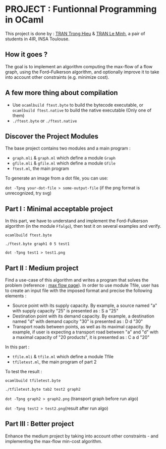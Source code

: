 # PROJECT : Funtionnal Programming in OCaml

This project is done by : [TRAN Trong Hieu](https://github.com/kuro10) & [TRAN Le Minh](https://github.com/tranleminh), a pair of students in 4IR, INSA Toulouse.

## How it goes ? 

The goal is to implement an algorithm computing the max-flow of a flow graph, using the Ford–Fulkerson algorithm, and optionally improve it to take into account other constraints (e.g. minimize cost).

## A few more thing about compilation
* Use `ocamlbuild ftest.byte` to build the bytecode executable, or `ocamlbuild ftest.native` to build the native executable (Only one of them)
* `./ftest.byte` or `./ftest.native` 

## Discover the Project Modules 

The base project contains two modules and a main program : 

* `graph.mli` & `graph.ml` which define a module `Graph`
* `gfile.mli` & `gfile.ml` which define a module `Gfile`
* `ftest.ml`, the main program 

To generate an image from a dot file, you can use: 

 `dot -Tpng your-dot-file > some-output-file` (if the png format is unrecognized, try svg)

## Part I : Minimal acceptable project

In this part, we have to understand and implement the Ford-Fulkerson algorithm (in the module `Ffalgo`), then test it on several examples and verify.

`ocamlbuild ftest.byte`

`./ftest.byte graph1 0 5 test1`

`dot -Tpng test1 > test1.png`

## Part II : Medium project

Find a use-case of this algorithm and writes a program that solves the problem (reference : [max flow page](https://en.wikipedia.org/wiki/Maximum_flow_problem)).
In order to use module Tfile, user has to create an input file with the imposed format and precise the following elements :
- Source point with its supply capacity. By example, a source named "a" with supply capacity "25" is presented as : S a "25" 
- Destination point with its demand capacity. By example, a destination named "d" with demand capcity "30" is presented as : D d "30"
- Transport roads between points, as well as its maximal capacity. By example, if user is expecting a transport road between "a" and "d" with a maximal capacity of "20 products", it is presented as : C a d "20" 

In this part : 

* `tfile.mli` & `tfile.ml` which define a module Tfile
* `tfiletest.ml`, the main program of part 2

To test the result : 

`ocamlbuild tfiletest.byte`

`./tfiletest.byte tab2 test2 graph2`

`dot -Tpng graph2 > graph2.png` (transport graph before run algo)  

`dot -Tpng test2 > test2.png`(result after run algo)

## Part III : Better project

Enhance the medium project by taking into account other constraints - and implementing the max-flow min-cost algorithm.



